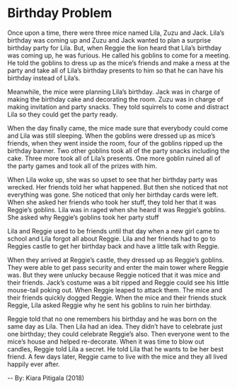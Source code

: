 # Birthday Problem

Once upon a time, there were three mice named Lila, Zuzu and Jack. Lila’s birthday was coming up and Zuzu and Jack wanted to plan a surprise birthday party for Lila. But, when Reggie the lion heard that Lila’s birthday was coming up, he was furious. He called his goblins to come for a meeting. He told the goblins to dress up as the mice’s friends and make a mess at the party and take all of Lila’s birthday presents to him so that he can have his birthday instead of Lila’s.

Meanwhile, the mice were planning Lila’s birthday. Jack was in charge of making the birthday cake and decorating the room. Zuzu was in charge of making invitation and party snacks. They told squirrels to come and distract Lila so they could get the party ready.

When the day finally came, the mice made sure that everybody could come and Lila was still sleeping. When the goblins were dressed up as mice’s friends, when they went inside the room, four of the goblins ripped up the birthday banner. Two other goblins took all of the party snacks including the cake. Three more took all of Lila’s presents. One more goblin ruined all of the party games and took all of the prizes with him.

When Lila woke up, she was so upset to see that her birthday party was wrecked. Her friends told her what happened. But then she noticed that not everything was gone. She noticed that only her birthday cards were left. When she asked her friends who took her stuff, they told her that it was Reggie’s goblins. Lila was in raged when she heard it was Reggie’s goblins. She asked why Reggie’s goblins took her party stuff

Lila and Reggie used to be friends until that day when a new girl came to school and Lila forgot all about Reggie. Lila and her friends had to go to Reggies castle to get her birthday back and have a little talk with Reggie.

When they arrived at Reggie’s castle, they dressed up as Reggie’s goblins. They were able to get pass security and enter the main tower where Reggie was. But they were unlucky because Reggie noticed that it was mice and their friends. Jack’s costume was a bit ripped and Reggie could see his little mouse-tail poking out. When Reggie leaped to attack them. The mice and their friends quickly dogged Reggie. When the mice and their friends stuck Reggie, Lila asked Reggie why he sent his goblins to ruin her birthday.

Reggie told that no one remembers his birthday and he was born on the same day as Lila. Then Lila had an idea. They didn’t have to celebrate just one birthday; they could celebrate Reggie’s also. Then everyone went to the mice’s house and helped re-decorate. When it was time to blow out candles, Reggie told Lila a secret. He told Lila that he wants to be her best friend. A few days later, Reggie came to live with the mice and they all lived happily ever after.

-- By: Kiara Pitigala (2018)
